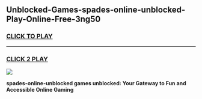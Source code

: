 
## Unblocked-Games-spades-online-unblocked-Play-Online-Free-3ng50
<h3>
<a href="https://premium76.site?title=spades-online-unblocked&ref=26A">CLICK TO PLAY</a></h3>
<hr>

<h3>
<a href="https://premium76.site?title=spades-online-unblocked&ref=26A">CLICK 2 PLAY</a>
  
</h3>

<a href="https://premium76.site?title=spades-online-unblocked&ref=26A"><img src="https://clearcache.store/games.png"></a>


**spades-online-unblocked games unblocked: Your Gateway to Fun and Accessible Online Gaming**

